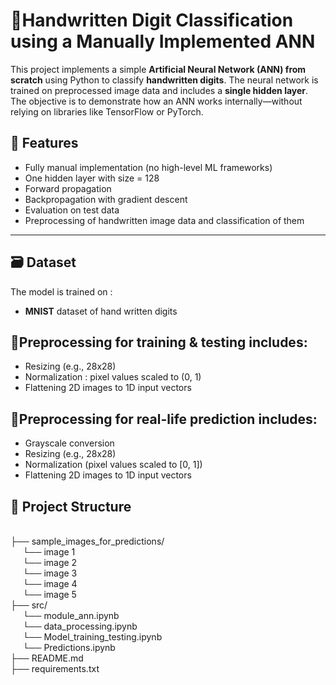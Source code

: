 # **🔹Handwritten Digit Classification using a Manually Implemented ANN**

This project implements a simple **Artificial Neural Network (ANN) from scratch** using Python to classify **handwritten digits**. The neural network is trained on preprocessed image data and includes a **single hidden layer**. The objective is to demonstrate how an ANN works internally—without relying on libraries like TensorFlow or PyTorch.

## 🧠 Features

- Fully manual implementation (no high-level ML frameworks)
- One hidden layer with size = 128
- Forward propagation
- Backpropagation with gradient descent
- Evaluation on test data
- Preprocessing of handwritten image data and classification of them

---
## 🗃️ Dataset

The model is trained on :

- **MNIST** dataset of hand written digits


## 🔹Preprocessing for training & testing includes:

- Resizing (e.g., 28x28)
- Normalization : pixel values scaled to (0, 1)
- Flattening 2D images to 1D input vectors

## 🔹Preprocessing for real-life prediction includes:

- Grayscale conversion
- Resizing (e.g., 28x28)
- Normalization (pixel values scaled to [0, 1])
- Flattening 2D images to 1D input vectors

## 📁 Project Structure
<br>├── sample_images_for_predictions/
<br>   &nbsp;&nbsp;&nbsp;&nbsp; └── image 1
<br>   &nbsp;&nbsp;&nbsp;&nbsp; └── image 2
<br>   &nbsp;&nbsp;&nbsp;&nbsp; └── image 3
<br>   &nbsp;&nbsp;&nbsp;&nbsp; └── image 4
<br>   &nbsp;&nbsp;&nbsp;&nbsp; └── image 5
<br>├── src/
<br>   &nbsp;&nbsp;&nbsp;&nbsp; └── module_ann.ipynb
<br>   &nbsp;&nbsp;&nbsp;&nbsp; └── data_processing.ipynb
<br>   &nbsp;&nbsp;&nbsp;&nbsp; └── Model_training_testing.ipynb
<br>   &nbsp;&nbsp;&nbsp;&nbsp; └── Predictions.ipynb
<br>├── README.md
<br>├── requirements.txt



